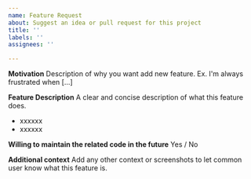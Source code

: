 ```yaml
---
name: Feature Request
about: Suggest an idea or pull request for this project
title: ''
labels: ''
assignees: ''

---
```


**Motivation**
Description of why you want add new feature. Ex. I'm always frustrated when [...]

**Feature Description**
A clear and concise description of what this feature does.
* xxxxxx
* xxxxxx

**Willing to maintain the related code in the future**
Yes / No

**Additional context**
Add any other context or screenshots to let common user know what this feature is.

